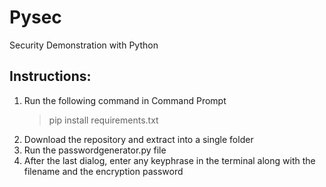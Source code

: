 # Pysec
Security Demonstration with Python
## Instructions:

 1. Run the following command in Command Prompt
	> pip install requirements.txt
 2. Download the repository and extract into a single folder
 3. Run the passwordgenerator.py file
 4. After the last dialog, enter any keyphrase in the terminal along with the filename and the encryption password
